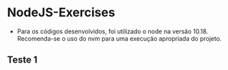 # NodeJS-Exercises

- Para os códigos desenvolvidos, foi utilizado o node na versão 10.18. 
  Recomenda-se o uso do nvm para uma execução apropriada do projeto.
## Teste 1





